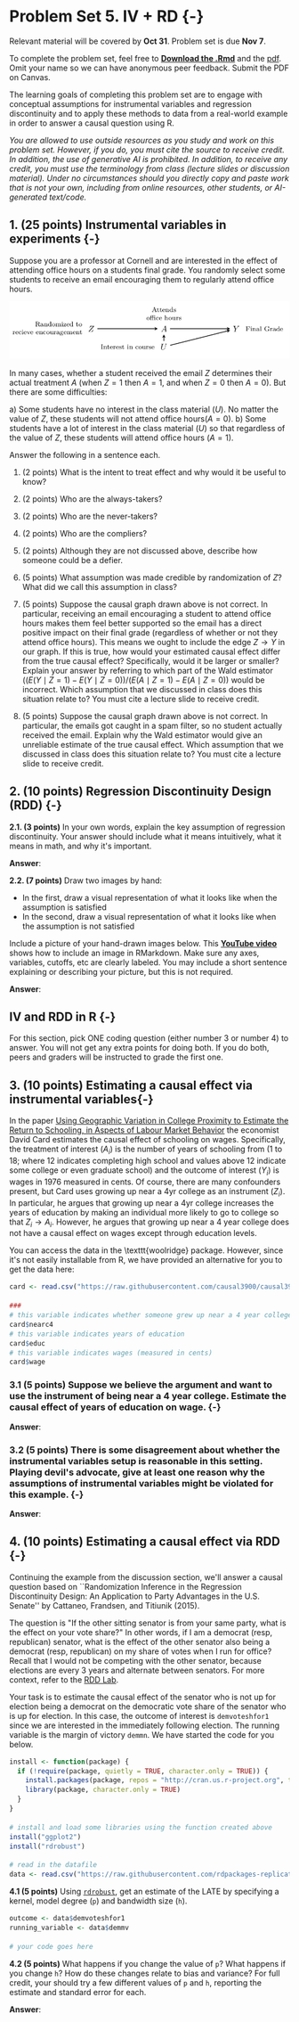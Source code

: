 # Problem Set 5. IV + RD {-}

Relevant material will be covered by **Oct 31**. Problem set is due **Nov 7**.

To complete the problem set, feel free to [**Download the .Rmd**](https://github.com/causal3900/causal3900.github.io/blob/main/assets/psets/pset5_download.Rmd) and the [pdf](https://github.com/causal3900/causal3900.github.io/blob/main/assets/psets/pset5_download.pdf). Omit your name so we can have anonymous peer feedback. Submit the PDF on Canvas.

The learning goals of completing this problem set are to engage with conceptual assumptions for instrumental variables and regression discontinuity and to apply these methods to data from a real-world example in order to answer a causal question using R.

*You are allowed to use outside resources as you study and work on this problem set. However, if you do, you must cite the source to receive credit. In addition, the use of generative AI is prohibited. In addition, to receive any credit, you must use the terminology from class (lecture slides or discussion material). Under no circumstances should you directly copy and paste work that is not your own, including from online resources, other students, or AI-generated text/code.* 
     
## 1. (25 points) Instrumental variables in experiments {-}
Suppose you are a professor at Cornell and are interested in the effect of attending office hours on a students final grade. You randomly select some students to receive an email encouraging them to regularly attend office hours.   

<style>.img-responsive {
  max-width: 100%;
}
</style>

<div class="panel">
  <img class="img-responsive" src="assets/pset5_dag.png" alt="DAGs for question 1">
</div>



In many cases, whether a student received the email $Z$ determines their actual treatment $A$ (when $Z = 1$ then $A = 1$, and when $Z = 0$ then $A = 0$). But there are some difficulties:

a) Some students have no interest in the class material ($U$). No matter the value of $Z$, these students will not attend office hours($A = 0$).
b) Some students have a lot of interest in the class material ($U$) so that regardless of the value of $Z$, these students will attend office hours ($A = 1$).

Answer the following in a sentence each.

1. (2 points) What is the intent to treat effect and why would it be useful to know?

2. (2 points) Who are the always-takers?

3. (2 points) Who are the never-takers?

4. (2 points) Who are the compliers?

5. (2 points) Although they are not discussed above, describe how someone could be a defier.

6. (5 points) What assumption was made credible by randomization of $Z$? What did we call this assumption in class?

7. (5 points) Suppose the causal graph drawn above is not correct. In particular, receiving an email encouraging a student to attend office hours makes them feel better supported so the email has a direct positive impact on their final grade (regardless of whether or not they attend office hours). This means we ought to include the edge $Z \rightarrow Y$ in our graph. If this is true, how would your estimated causal effect differ from the true causal effect? Specifically, would it be larger or smaller? Explain your answer by referring to which part of the Wald estimator ($(E(Y \mid Z = 1) - E(Y \mid Z = 0)) / (E(A \mid Z = 1) - E(A \mid Z = 0))$  would be incorrect. Which assumption that we discussed in class does this situation relate to? You must cite a lecture slide to receive credit.

8. (5 points) Suppose the causal graph drawn above is not correct. In particular, the emails got caught in a spam filter, so no student actually received the email. Explain why the Wald estimator would give an unreliable estimate of the true causal effect. Which assumption that we discussed in class does this situation relate to? You must cite a lecture slide to receive credit.

## 2. (10 points) Regression Discontinuity Design (RDD) {-}

**2.1. (3 points)** In your own words, explain the key assumption of regression discontinuity. Your answer should include what it means intuitively, what it means in math, and why it's important. 

**Answer**:

**2.2. (7 points)** Draw two images by hand:

- In the first, draw a visual representation of what it looks like when the assumption is satisfied
- In the second, draw a visual representation of what it looks like when the assumption is not satisfied

Include a picture of your hand-drawn images below. This [**YouTube video**](https://youtu.be/zX3ug6Hu3aE?si=bnfdmv_yJ_82WNse) shows how to include an image in RMarkdown. Make sure any axes, variables, cutoffs, etc are clearly labeled. You may include a short sentence explaining or describing your picture, but this is not required. 

**Answer**:

## IV and RDD in R {-}
For this section, pick ONE coding question (either number 3 or number 4) to answer. You will not get any extra points for doing both. If you do both, peers and graders will be instructed to grade the first one. 

## 3. (10 points) Estimating a causal effect via instrumental variables{-}
In the paper [Using Geographic Variation in College Proximity to Estimate the Return to Schooling, in Aspects of Labour Market Behavior](https://davidcard.berkeley.edu/papers/geo_var_schooling.pdf#page=2.00) the economist David Card estimates the causal effect of schooling on wages. Specifically, the treatment of interest ($A_i$) is the number of years of schooling from (1 to 18; where 12 indicates completing high school and values above 12 indicate some college or even graduate school) and the outcome of interest ($Y_i$) is wages in 1976 measured in cents. Of course, there are many confounders present, but Card uses growing up near a 4yr college as an instrument ($Z_i$). In particular, he argues that growing up near a 4yr college increases the years of education by making an individual more likely to go to college so that $Z_i \rightarrow A_i$. However, he argues that growing up near a 4 year college does not have a causal effect on wages except through education levels. 

You can access the data in the \texttt{woolridge} package. However, since it's not easily installable from R, we have provided an alternative for you to get the data here:

```r
card <- read.csv("https://raw.githubusercontent.com/causal3900/causal3900.github.io/refs/heads/main/assets/data/card.csv")

###
# this variable indicates whether someone grew up near a 4 year college or not
card$nearc4 
# this variable indicates years of education
card$educ
# this variable indicates wages (measured in cents)
card$wage 
```


### 3.1 (5 points) Suppose we believe the argument and want to use the instrument of being near a 4 year college. Estimate the causal effect of years of education on wage. {-}

**Answer**:



### 3.2 (5 points) There is some disagreement about whether the instrumental variables setup is reasonable in this setting. Playing devil's advocate, give at least one reason why the assumptions of instrumental variables might be violated for this example. {-}

**Answer**:


## 4. (10 points) Estimating a causal effect via RDD {-}

Continuing the example from the discussion section, we'll answer a causal question based on ``Randomization Inference in the Regression Discontinuity Design: An Application to Party Advantages in the U.S. Senate'' by Cattaneo, Frandsen, and Titiunik (2015). 

The question is "If the other sitting senator is from your same party, what is the effect on your vote share?" In other words, if I am a democrat (resp, republican) senator, what is the effect of the other senator also being a democrat (resp, republican) on my share of votes when I run for office? Recall that I would not be competing with the other senator, because elections are every 3 years and alternate between senators. For more context, refer to the [RDD Lab](https://causal3900.github.io/discussion-10-rdd-lab-solutions.html).

Your task is to estimate the causal effect of the senator who is not up for election being a democrat on the democratic vote share of the senator who is up for election. In this case, the outcome of interest is `demvoteshfor1` since we are interested in the immediately following election. The running variable is the margin of victory `demmn`. We have started the code for you below.


```r
install <- function(package) {
  if (!require(package, quietly = TRUE, character.only = TRUE)) {
    install.packages(package, repos = "http://cran.us.r-project.org", type = "binary")
    library(package, character.only = TRUE)
  }
}

# install and load some libraries using the function created above
install("ggplot2")
install("rdrobust")

# read in the datafile
data <- read.csv("https://raw.githubusercontent.com/rdpackages-replication/CIT_2020_CUP/master/CIT_2020_CUP_senate.csv")
```


**4.1 (5 points)** Using [`rdrobust`](https://rdrr.io/cran/rdrobust/man/rdrobust.html), get an estimate of the LATE by specifying a kernel, model degree (`p`) and bandwidth size (`h`). 

```r
outcome <- data$demvoteshfor1
running_variable <- data$demmv

# your code goes here
```

**4.2 (5 points)** What happens if you change the value of `p`? What happens if you change `h`? How do these changes relate to bias and variance? For full credit, your should try a few different values of `p` and `h`, reporting the estimate and standard error for each. 

**Answer**:
